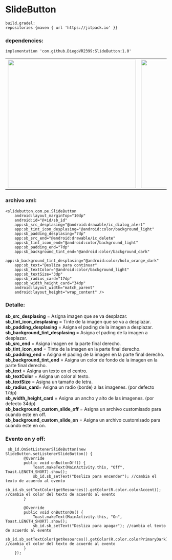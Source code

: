 # SlideButton

    build.gradel:
    repositories {maven { url 'https://jitpack.io' }}
   
### dependencies:
    implementation 'com.github.DiegoVR2399:SlideButton:1.0'
    
<table width="100%" border="0" cellpadding="2">
    <tr>
        <td>
            <img height="400" src="https://i.imgur.com/V4dLw61.jpg?1" />
        </td>
        <td>
            <img height="400" src="https://i.imgur.com/RduuchE.jpg?1" />
        </td>
    </tr>
<table>
    
### archivo xml:
    <slidebutton.com.pe.SlideButton
        android:layout_marginTop="10dp"
        android:id="@+id/sb_id"
        app:sb_src_desplasing="@android:drawable/ic_dialog_alert"
        app:sb_tint_icon_desplasing="@android:color/background_light"
        app:sb_padding_desplasing="7dp"
        app:sb_src_end="@android:drawable/ic_delete"
        app:sb_tint_icon_end="@android:color/background_light"
        app:sb_padding_end="7dp"
        app:sb_background_tint_end="@android:color/background_dark"
        app:sb_background_tint_desplasing="@android:color/holo_orange_dark"
        app:sb_text="Desliza para continuar"
        app:sb_textColor="@android:color/background_light"
        app:sb_textSize="3dp"
        app:sb_radius_card="17dp"
        app:sb_width_height_card="34dp"
        android:layout_width="match_parent"
        android:layout_height="wrap_content" />
### Detalle:
   **sb_src_desplasing** = Asigna imagen que se va desplazar.<br>
   **sb_tint_icon_desplasing** = Tinte de la imagen que se va a desplazar.<br>
   **sb_padding_desplasing** = Asigna el pading de la imagen a desplazar.<br>
   **sb_background_tint_desplasing** = Asigna el pading de la imagen a desplazar.<br>
   **sb_src_end** = Asigna imagen en la parte final derecho.<br>
   **sb_tint_icon_end** = Tinte de la imagen en la parte final derecho.<br>
   **sb_padding_end** = Asigna el pading de la imagen en la parte final derecho.<br>
   **sb_background_tint_end** = Asigna un color de fondo de la imagen en la parte final derecho.<br>
   **sb_text** = Asigna un texto en el centro.<br>
   **sb_textColor** = Asigna un color al texto.<br>
   **sb_textSize** = Asigna un tamaño de letra.<br>
   **sb_radius_card**= Asigna un radio (borde) a las imagenes. (por defecto 17dp)<br>
   **sb_width_height_card** = Asigna un ancho y alto de las imagenes. (por defecto 34dp)<br>
   **sb_background_custom_slide_off** = Asigna un archivo customisado para cuando este en off.<br>
   **sb_background_custom_slide_on** = Asigna un archivo customisado para cuando este en on.

### Evento on y off:

     sb_id.OnSetListenerSlideButton(new SlideButton.setListenerSlideButton() {
            @Override
            public void onButtonOff() {
                Toast.makeText(MainActivity.this, "Off", Toast.LENGTH_SHORT).show();
                sb_id.sb_setText("Desliza para encender"); //cambia el texto de acuerdo al evento
                sb_id.sb_setTextColor(getResources().getColor(R.color.colorAccent)); //cambia el color del texto de acuerdo al evento
            }

            @Override
            public void onButtonOn() {
                Toast.makeText(MainActivity.this, "On", Toast.LENGTH_SHORT).show();
                sb_id.sb_setText("Desliza para apagar"); //cambia el texto de acuerdo al evento
                sb_id.sb_setTextColor(getResources().getColor(R.color.colorPrimaryDark)); //cambia el color del texto de acuerdo al evento
            }
        });

